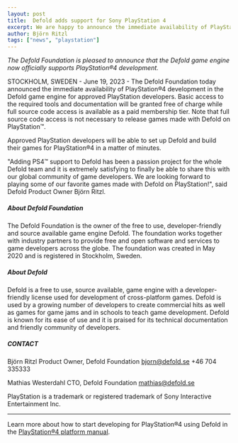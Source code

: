 ```yaml
---
layout: post
title:  Defold adds support for Sony PlayStation 4
excerpt: We are happy to announce the immediate availability of PlayStation®4 development in the Defold game engine for approved PlayStation™ developers.
author: Björn Ritzl
tags: ["news", "playstation"]
---
```


_The Defold Foundation is pleased to announce that the Defold game engine now officially supports PlayStation®4 development._

STOCKHOLM, SWEDEN - June 19, 2023 - The Defold Foundation today announced the immediate availability of PlayStation®4 development in the Defold game engine for approved PlayStation developers. Basic access to the required tools and documentation will be granted free of charge while full source code access is available as a paid membership tier. Note that full source code access is not necessary to release games made with Defold on PlayStation™.

Approved PlayStation developers will be able to set up Defold and build their games for PlayStation®4 in a matter of minutes.

"Adding PS4™ support to Defold has been a passion project for the whole Defold team and it is extremely satisfying to finally be able to share this with our global community of game developers. We are looking forward to playing some of our favorite games made with Defold on PlayStation!", said Defold Product Owner Björn Ritzl.

##### About Defold Foundation
The Defold Foundation is the owner of the free to use, developer-friendly and source available game engine Defold. The foundation works together with industry partners to provide free and open software and services to game developers across the globe. The foundation was created in May 2020 and is registered in Stockholm, Sweden.

##### About Defold
Defold is a free to use, source available, game engine with a developer-friendly license used for development of cross-platform games. Defold is used by a growing number of developers to create commercial hits as well as games for game jams and in schools to teach game development. Defold is known for its ease of use and it is praised for its technical documentation and friendly community of developers.

##### CONTACT
Björn Ritzl
Product Owner, Defold Foundation
bjorn@defold.se
+46 704 335333

Mathias Westerdahl
CTO, Defold Foundation
mathias@defold.se

PlayStation is a trademark or registered trademark of Sony Interactive Entertainment Inc.

---

Learn more about how to start developing for PlayStation®4 using Defold in the [PlayStation®4 platform manual](/manuals/sony-playstation).